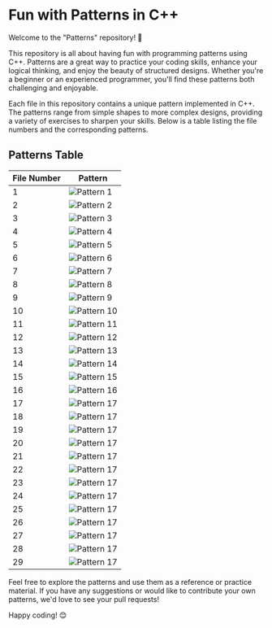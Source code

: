 # Fun with Patterns in C++

Welcome to the "Patterns" repository! 🎉

This repository is all about having fun with programming patterns using C++. Patterns are a great way to practice your coding skills, enhance your logical thinking, and enjoy the beauty of structured designs. Whether you're a beginner or an experienced programmer, you'll find these patterns both challenging and enjoyable.

Each file in this repository contains a unique pattern implemented in C++. The patterns range from simple shapes to more complex designs, providing a variety of exercises to sharpen your skills. Below is a table listing the file numbers and the corresponding patterns.

## Patterns Table

| File Number | Pattern           |
|-------------|-------------------|
|      1      | ![Pattern 1](https://github.com/Layan-Abumousa/Patterns/blob/main/Pic/1.png) |   
|      2      | ![Pattern 2](https://github.com/Layan-Abumousa/Patterns/blob/main/Pic/Frame%202.png) |   
|      3      | ![Pattern 3](https://github.com/Layan-Abumousa/Patterns/blob/main/Pic/Frame%203.png) |   
|      4      | ![Pattern 4](https://github.com/Layan-Abumousa/Patterns/blob/main/Pic/Frame%204.png) |   
|      5      | ![Pattern 5](https://github.com/Layan-Abumousa/Patterns/blob/main/Pic/Frame%205.png) |   
|      6      | ![Pattern 6](https://github.com/Layan-Abumousa/Patterns/blob/main/Pic/Frame%206.png) |   
|      7      | ![Pattern 7](https://github.com/Layan-Abumousa/Patterns/blob/main/Pic/Frame%207.png) |   
|      8      | ![Pattern 8](https://github.com/Layan-Abumousa/Patterns/blob/main/Pic/Frame%208.png) |   
|      9      | ![Pattern 9](https://github.com/Layan-Abumousa/Patterns/blob/main/Pic/Frame%209.png) |   
|      10     | ![Pattern 10](https://github.com/Layan-Abumousa/Patterns/blob/main/Pic/Frame%2010.png) |   
|      11      | ![Pattern 11]( https://github.com/Layan-Abumousa/Patterns/blob/main/Pic/Frame%2011.png) |   
|      12      | ![Pattern 12](https://github.com/Layan-Abumousa/Patterns/blob/main/Pic/Frame%2012.png) |   
|      13      | ![Pattern 13](https://github.com/Layan-Abumousa/Patterns/blob/main/Pic/Frame%2013.png) |   
|      14      | ![Pattern 14](https://github.com/Layan-Abumousa/Patterns/blob/main/Pic/Frame%2014.png) |   
|      15      | ![Pattern 15](https://github.com/Layan-Abumousa/Patterns/blob/main/Pic/Frame%2015.png) |   
|      16      | ![Pattern 16](https://github.com/Layan-Abumousa/Patterns/blob/main/Pic/Frame%2016.png) |   
|      17      | ![Pattern 17](https://github.com/Layan-Abumousa/Patterns/blob/main/Pic/Frame%2017.png) |   
|      18      | ![Pattern 17](https://github.com/Layan-Abumousa/Patterns/blob/main/Pic/Frame%2018.png) |   
|      19      | ![Pattern 17](https://github.com/Layan-Abumousa/Patterns/blob/main/Pic/Frame%2019.png) |   
|      20      | ![Pattern 17](https://github.com/Layan-Abumousa/Patterns/blob/main/Pic/Frame%2020.png) |   
|      21      | ![Pattern 17](https://github.com/Layan-Abumousa/Patterns/blob/main/Pic/Frame%2021.png) |   
|      22      | ![Pattern 17](https://github.com/Layan-Abumousa/Patterns/blob/main/Pic/Frame%2022.png) |   
|      23      | ![Pattern 17](https://github.com/Layan-Abumousa/Patterns/blob/main/Pic/Frame%2023.png) |   
|      24      | ![Pattern 17](https://github.com/Layan-Abumousa/Patterns/blob/main/Pic/Frame%2024.png) |   
|      25      | ![Pattern 17](https://github.com/Layan-Abumousa/Patterns/blob/main/Pic/Frame%2025.png) |   
|      26      | ![Pattern 17](https://github.com/Layan-Abumousa/Patterns/blob/main/Pic/Frame%2026.png) |   
|      27      | ![Pattern 17](https://github.com/Layan-Abumousa/Patterns/blob/main/Pic/Frame%2027.png) |   
|      28      | ![Pattern 17](https://github.com/Layan-Abumousa/Patterns/blob/main/Pic/Frame%2028.png) |   
|      29      | ![Pattern 17](https://github.com/Layan-Abumousa/Patterns/blob/main/Pic/Frame%2029.png) |   



Feel free to explore the patterns and use them as a reference or practice material. If you have any suggestions or would like to contribute your own patterns, we'd love to see your pull requests!

Happy coding! 😊


